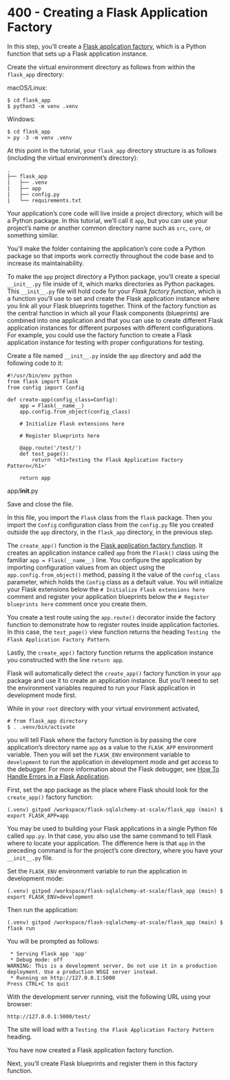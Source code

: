 # 400 - Creating a Flask Application Factory

In this step, you’ll create a [Flask application factory](https://flask.palletsprojects.com/en/2.2.x/patterns/appfactories/), which is a Python function that sets up a Flask application instance.

Create the virtual environment directory as follows from within the ```flask_app``` directory:

macOS/Linux:

```
$ cd flask_app
$ python3 -m venv .venv
```

Windows:

```
$ cd flask_app
> py -3 -m venv .venv
```

At this point in the tutorial, your ```flask_app``` directory structure is as follows (including the virtual environment’s directory):

```
.
├── flask_app
|   ├── .venv
|   ├── app
|   ├── config.py
|   └── requirements.txt
```

Your application’s core code will live inside a project directory, which will be a Python package. In this tutorial, we’ll call it ```app```, but you can use your project’s name or another common directory name such as ```src```, ```core```, or something similar.

You’ll make the folder containing the application’s core code a Python package so that imports work correctly throughout the code base and to increase its maintainability.

To make the ```app``` project directory a Python package, you’ll create a special ```__init__.py``` file inside of it, which marks directories as Python packages. This ```__init__.py``` file will hold code for your *Flask factory function*, which is a function you’ll use to set and create the Flask application instance where you link all your Flask blueprints together. Think of the factory function as the central function in which all your Flask components (blueprints) are combined into one application and that you can use to create different Flask application instances for different purposes with different configurations. For example, you could use the factory function to create a Flask application instance for testing with proper configurations for testing.

Create a file named ```__init__.py``` inside the ```app``` directory and add the following code to it:

```
#!/usr/bin/env python
from flask import Flask
from config import Config

def create-app(config_class=Config):
    app = Flask(__name__)
    app.config.from_object(config_class)

    # Initialize Flask extensions here

    # Register blueprints here

    @app.route('/test/')
    def test_page():
        return '<h1>Testing the Flask Application Factory Pattern</h1>'

    return app
```
app/__init__.py

Save and close the file.

In this file, you import the ```Flask``` class from the ```flask``` package. Then you import the ```Config``` configuration class from the ```config.py``` file you created outside the ```app``` directory, in the ```flask_app``` directory, in the previous step.

The ```create_app()``` function is the [Flask application factory function](https://flask.palletsprojects.com/en/2.2.x/patterns/appfactories/). It creates an application instance called ```app``` from the ```Flask()``` class using the familiar ```app = Flask(__name__)``` line. You configure the application by importing configuration values from an object using the ```app.config.from_object()``` method, passing it the value of the ```config_class``` parameter, which holds the ```Config``` class as a default value. You will initialize your Flask extensions below the ```# Initialize Flask extensions here``` comment and register your application blueprints below the ```# Register blueprints here``` comment once you create them.

You create a test route using the ```app.route()``` decorator inside the factory function to demonstrate how to register routes inside application factories. In this case, the ```test_page()``` view function returns the heading ```Testing the Flask Application Factory Pattern```.

Lastly, the ```create_app()``` factory function returns the application instance you constructed with the line ```return app```.

Flask will automatically detect the ```create_app()``` factory function in your ```app``` package and use it to create an application instance. But you’ll need to set the environment variables required to run your Flask application in development mode first.

While in your ```root``` directory with your virtual environment activated, 

```
# from flask_app directory
$ . .venv/bin/activate
```

you will tell Flask where the factory function is by passing the core application’s directory name ```app``` as a value to the ```FLASK_APP``` environment variable. Then you will set the ```FLASK_ENV``` environment variable to ```development``` to run the application in development mode and get access to the debugger. For more information about the Flask debugger, see [How To Handle Errors in a Flask Application](https://www.digitalocean.com/community/tutorials/how-to-handle-errors-in-a-flask-application).

First, set the app package as the place where Flask should look for the ```create_app()``` factory function:

```
(.venv) gitpod /workspace/flask-sqlalchemy-at-scale/flask_app (main) $ export FLASK_APP=app
```

You may be used to building your Flask applications in a single Python file called ```app.py```. In that case, you also use the same command to tell Flask where to locate your application. The difference here is that ```app``` in the preceding command is for the project’s core directory, where you have your ```__init__.py``` file.

Set the ```FLASK_ENV``` environment variable to run the application in development mode:

```
(.venv) gitpod /workspace/flask-sqlalchemy-at-scale/flask_app (main) $ export FLASK_ENV=development
```

Then run the application:

```
(.venv) gitpod /workspace/flask-sqlalchemy-at-scale/flask_app (main) $ flask run
```

You will be prompted as follows:

```
 * Serving Flask app 'app'
 * Debug mode: off
WARNING: This is a development server. Do not use it in a production deployment. Use a production WSGI server instead.
 * Running on http://127.0.0.1:5000
Press CTRL+C to quit
```

With the development server running, visit the following URL using your browser:

```
http://127.0.0.1:5000/test/
```

The site will load with a ```Testing the Flask Application Factory Pattern``` heading.

You have now created a Flask application factory function. 

Next, you’ll create Flask blueprints and register them in this factory function.